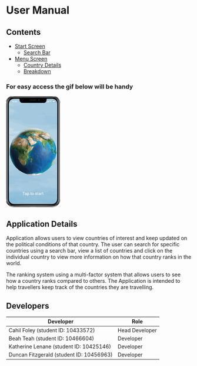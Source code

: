 # User Manual

## Contents

- [Start Screen](./start-screen.html)
  - [Search Bar](./start-screen.html#Search-Bar)
- [Menu Screen](./menu-screen.html)
  - [Country Details](./menu-screen.html#Country-Details)
  - [Breakdown](./menu-screen.html#Breakdown)

### For easy access the gif below will be handy

![HTML5 Icon](./images/app.gif)

## Application Details

Application allows users to view countries of interest and keep updated on the political conditions of that country. The user can search for specific countries using a search bar, view a list of countries and click on the individual country to view more information on how that country ranks in the world.

The ranking system using a multi-factor system that allows users to see how a country ranks compared to others. The Application is intended to help travellers keep track of the countries they are travelling.

## Developers

| Developer                                | Role           |
| ---------------------------------------- | -------------- |
| Cahil Foley (student ID: 10433572)       | Head Developer |
| Beah Teah (student ID: 10466604)         | Developer      |
| Katherine Lenane (student ID: 10425146)  | Developer      |
| Duncan Fitzgerald (student ID: 10456963) | Developer      |
